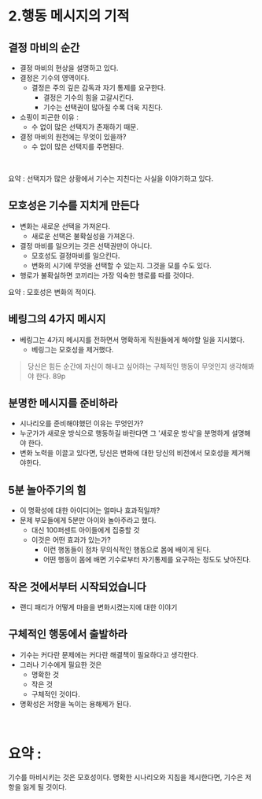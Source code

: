 # 2.행동 메시지의 기적

## 결정 마비의 순간

- 결정 마비의 현상을 설명하고 있다.
- 결정은 기수의 영역이다.
  - 결정은 주의 깊은 감독과 자기 통제를 요구한다.
    - 결정은 기수의 힘을 고갈시킨다.
    - 기수는 선택권이 많아질 수록 더욱 지친다.
- 쇼핑이 피곤한 이유 :
  - 수 없이 많은 선택지가 존재하기 때문.
- 결정 마비의 원천에는 무엇이 있을까?
  - 수 없이 많은 선택지를 주면된다.

<br>

요약 : 선택지가 많은 상황에서 기수는 지친다는 사실을 이야기하고 있다.

## 모호성은 기수를 지치게 만든다

- 변화는 새로운 선택을 가져온다.
  - 새로운 선택은 불확실성을 가져온다.
- 결정 마비를 일으키는 것은 선택권만이 아니다.
  - 모호성도 결정마비를 일으킨다.
  - 변화의 시기에 무엇을 선택할 수 있는지. 그것을 모를 수도 있다.
- 행로가 불확실하면 코끼리는 가장 익숙한 행로를 따를 것이다.

요약 : 모호성은 변화의 적이다.

## 베링그의 4가지 메시지

- 베링그는 4가지 메시지를 전하면서 명확하게 직원들에게 해야할 일을 지시했다.
  - 베링그는 모호성을 제거했다.

> 당신은 힘든 순간에 자신이 해내고 싶어하는 구체적인 행동이 무엇인지 생각해봐야 한다. 89p

## 분명한 메시지를 준비하라

- 시나리오를 준비해야했던 이유는 무엇인가?
- 누군가가 새로운 방식으로 행동하길 바란다면 그 '새로운 방식'을 분명하게 설명해야 한다.
- 변화 노력을 이끌고 있다면, 당신은 변화에 대한 당신의 비전에서 모호성을 제거해야한다.

## 5분 놀아주기의 힘

- 이 명확성에 대한 아이디어는 얼마나 효과적일까?
- 문제 부모들에게 5분만 아이와 놀아주라고 했다.
  - 대신 100퍼센트 아이들에게 집중할 것
  - 이것은 어떤 효과가 있는가?
    - 이런 행동들이 점차 무의식적인 행동으로 몸에 배이게 된다.
    - 어떤 행동이 몸에 배면 기수로부터 자기통제를 요구하는 정도도 낮아진다.

## 작은 것에서부터 시작되었습니다

- 랜디 패리가 어떻게 마을을 변화시켰는지에 대한 이야기

## 구체적인 행동에서 출발하라

- 기수는 커다란 문제에는 커다란 해결책이 필요하다고 생각한다.
- 그러나 기수에게 필요한 것은
  - 명확한 것
  - 작은 것
  - 구체적인 것이다.
- 명확성은 저항을 녹이는 용해제가 된다.

<br>

# 요약 :

기수를 마비시키는 것은 모호성이다.
명확한 시나리오와 지침을 제시한다면, 기수은 저항을 잃게 될 것이다.
